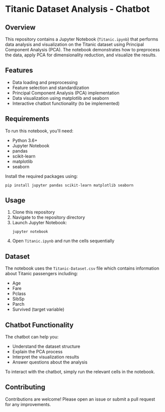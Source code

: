 # Titanic Dataset Analysis - Chatbot

## Overview

This repository contains a Jupyter Notebook (`Titanic.ipynb`) that performs data analysis and visualization on the Titanic dataset using Principal Component Analysis (PCA). The notebook demonstrates how to preprocess the data, apply PCA for dimensionality reduction, and visualize the results.

## Features

- Data loading and preprocessing
- Feature selection and standardization
- Principal Component Analysis (PCA) implementation
- Data visualization using matplotlib and seaborn
- Interactive chatbot functionality (to be implemented)

## Requirements

To run this notebook, you'll need:

- Python 3.6+
- Jupyter Notebook
- pandas
- scikit-learn
- matplotlib
- seaborn

Install the required packages using:
```
pip install jupyter pandas scikit-learn matplotlib seaborn
```

## Usage

1. Clone this repository
2. Navigate to the repository directory
3. Launch Jupyter Notebook:
   ```
   jupyter notebook
   ```
4. Open `Titanic.ipynb` and run the cells sequentially

## Dataset

The notebook uses the `Titanic-Dataset.csv` file which contains information about Titanic passengers including:
- Age
- Fare
- Pclass
- SibSp
- Parch
- Survived (target variable)

## Chatbot Functionality

The chatbot can help you:
- Understand the dataset structure
- Explain the PCA process
- Interpret the visualization results
- Answer questions about the analysis

To interact with the chatbot, simply run the relevant cells in the notebook.

## Contributing

Contributions are welcome! Please open an issue or submit a pull request for any improvements.
